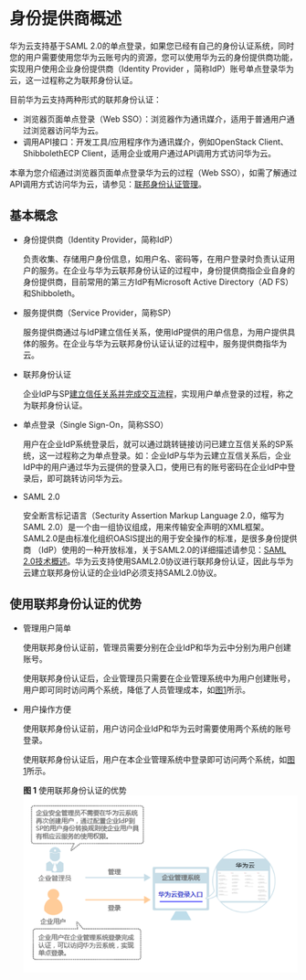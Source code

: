 # 身份提供商概述<a name="iam_08_0001"></a>

华为云支持基于SAML 2.0的单点登录，如果您已经有自己的身份认证系统，同时您的用户需要使用您华为云账号内的资源，您可以使用华为云的身份提供商功能，实现用户使用企业身份提供商（Identity Provider ，简称IdP）账号单点登录华为云，这一过程称之为联邦身份认证。

目前华为云支持两种形式的联邦身份认证：

-   浏览器页面单点登录（Web SSO）：浏览器作为通讯媒介，适用于普通用户通过浏览器访问华为云。
-   调用API接口：开发工具/应用程序作为通讯媒介，例如OpenStack Client、ShibbolethECP Client，适用企业或用户通过API调用方式访问华为云。

本章为您介绍通过浏览器页面单点登录华为云的过程（Web SSO），如需了解通过API调用方式访问华为云，请参见：[联邦身份认证管理](https://support.huaweicloud.com/api-iam/iam_02_0001.html)。

## 基本概念<a name="zh-cn_topic_0175818742_section1938813653310"></a>

-   身份提供商（Identity Provider，简称IdP）

    负责收集、存储用户身份信息，如用户名、密码等，在用户登录时负责认证用户的服务。在企业与华为云联邦身份认证的过程中，身份提供商指企业自身的身份提供商，目前常用的第三方IdP有Microsoft Active Directory（AD FS）和Shibboleth。

-   服务提供商（Service Provider，简称SP）

    服务提供商通过与IdP建立信任关系，使用IdP提供的用户信息，为用户提供具体的服务。在企业与华为云联邦身份认证认证的过程中，服务提供商指华为云。

-   联邦身份认证

    企业IdP与SP[建立信任关系并完成交互流程](联邦身份认证的基本流程和配置步骤.md#zh-cn_topic_0175818705_section7468191134310)，实现用户单点登录的过程，称之为联邦身份认证。

-   单点登录（Single Sign-On，简称SSO）

    用户在企业IdP系统登录后，就可以通过跳转链接访问已建立互信关系的SP系统，这一过程称之为单点登录。如：企业IdP与华为云建立互信关系后，企业IdP中的用户通过华为云提供的登录入口，使用已有的账号密码在企业IdP中登录后，即可跳转访问华为云。

-   SAML 2.0

    安全断言标记语言（Secturity Assertion Markup Language 2.0，缩写为SAML 2.0）是一个由一组协议组成，用来传输安全声明的XML框架。SAML2.0是由标准化组织OASIS提出的用于安全操作的标准，是很多身份提供商 （IdP）使用的一种开放标准，关于SAML2.0的详细描述请参见：[SAML 2.0技术概述](https://docs.oasis-open.org/security/saml/Post2.0/sstc-saml-tech-overview-2.0.html)。华为云支持使用SAML2.0协议进行联邦身份认证，因此与华为云建立联邦身份认证的企业IdP必须支持SAML2.0协议。


## 使用联邦身份认证的优势<a name="zh-cn_topic_0175818742_section969112502211"></a>

-   管理用户简单

    使用联邦身份认证前，管理员需要分别在企业IdP和华为云中分别为用户创建账号。

    使用联邦身份认证后，企业管理员只需要在企业管理系统中为用户创建账号，用户即可同时访问两个系统，降低了人员管理成本，如[图1](#fig123591144774)所示。

-   用户操作方便

    使用联邦身份认证前，用户访问企业IdP和华为云时需要使用两个系统的账号登录。

    使用联邦身份认证后，用户在本企业管理系统中登录即可访问两个系统，如[图1](#fig123591144774)所示。

    **图 1**  使用联邦身份认证的优势<a name="fig123591144774"></a>  
    ![](figures/使用联邦身份认证的优势.png "使用联邦身份认证的优势")


